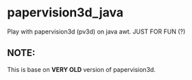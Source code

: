 # papervision3d_java
Play with papervision3d (pv3d) on java awt. JUST FOR FUN (?)  

## NOTE: 
This is base on **VERY OLD** version of papervision3d.  
